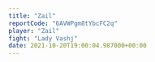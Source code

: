 ```yaml
---
title: "Zail"
reportCode: "6AVWPgm8tYbcFC2q"
player: "Zail"
fight: "Lady Vashj"
date: 2021-10-20T19:00:04.987000+00:00
---
```

